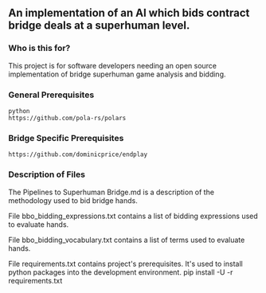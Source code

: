 ## An implementation of an AI which bids contract bridge deals at a superhuman level.

### Who is this for?
This project is for software developers needing an open source implementation of bridge superhuman game analysis and bidding.

### General Prerequisites
    python
    https://github.com/pola-rs/polars

### Bridge Specific Prerequisites
    https://github.com/dominicprice/endplay

### Description of Files

The Pipelines to Superhuman Bridge.md is a description of the methodology used to bid bridge hands.

File bbo_bidding_expressions.txt contains a list of bidding expressions used to evaluate hands.

File bbo_bidding_vocabulary.txt contains a list of terms used to evaluate hands.

File requirements.txt contains project's prerequisites. It's used to install python packages into the development environment.
    pip install -U -r requirements.txt

